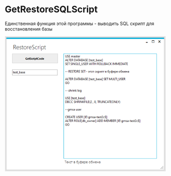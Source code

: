 # GetRestoreSQLScript

Единственная функция этой программы - выводить SQL скрипт для восстановления базы

![The main screen](2023-08-31_20-59-15.png 'The main screen')
